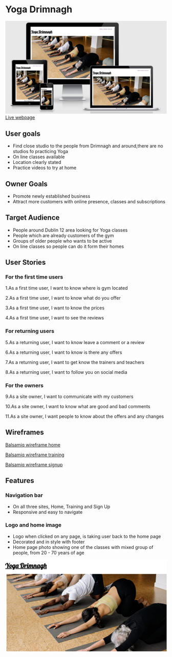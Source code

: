 # Yoga Drimnagh

![Screenshot from "Am I Responsive"](docs/responsivness.jpg)
[Live webpage](https://denii88.github.io/yoga-drimnagh/)
## User goals
- Find close studio to the people from Drimnagh and around,there are no studios fo practicing Yoga
- On line classes available
- Location clearly stated
- Practice videos to try at home

## Owner Goals
- Promote newly established business
- Attract more customers with online presence, classes and subscriptions

## Target Audience
- People around Dublin 12 area looking for Yoga classes
- People which are already customers of the gym
- Groups of older people who wants to be active
- On line classes so people can do it form their homes

## User Stories
### For the first time users

1.As a first time user, I want to know where is gym located

2.As a first time user, I want to know what do you offer

3.As a first time user, I want to know the prices

4.As a first time user, I want to see the reviews

### For returning users

5.As a returning user, I want to know leave a comment or a review

6.As a returning user, I want to know is there any offers

7.As a returning user, I want to get know the trainers and teachers

8.As a returning user, I want to follow you on social media

### For the owners

9.As a site owner, I want to communicate with my customers

10.As a site owner, I want to know what are good and bad comments 

11.As a site owner, I want people to know about the offers and any changes

## Wireframes
[Balsamiq wireframe home](docs/balsamiq-wireframe-one.jpg)

[Balsamiq wireframe training](docs/balsamiq-wireframe-two.jpg)

[Balsamiq wireframe signup](docs/balsamiq-wireframe-three.jpg)

## Features

### Navigation bar
- On all three sites, Home, Training and Sign Up
- Responsive and easy to navigate

### Logo and home image
- Logo when clicked on any page, is taking user back to the home page
- Decorated and in style with footer
- Home page photo showing one of the classes with mixed group of people, from 20 - 70 years of age

![Screenshot of logo with home photo](docs/homepage-image.jpg)







